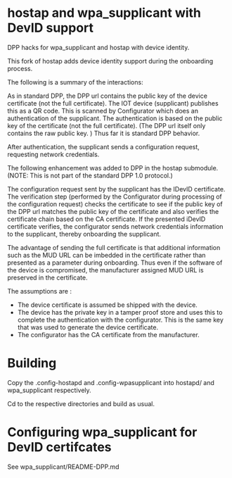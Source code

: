 # hostap and wpa\_supplicant with DevID support

DPP hacks for wpa\_supplicant and hostap with device identity.

This fork of hostap adds device identity support during the onboarding process.

The following is a summary of the interactions:

As in standard DPP, the DPP url contains the public key of the device
certificate (not the full certificate). The IOT device (supplicant)
publishes this as a QR code.  This is scanned by Configurator which does
an authentication of the supplicant.  The authentication is based on
the public key of the certificate (not the full certificate).  (The DPP
url itself only contains the raw public key. ) Thus far it is standard
DPP behavior.

After authentication, the supplicant sends a configuration request,
requesting network credentials.

The following enhancement was added to DPP in the hostap submodule.
(NOTE: This is not part of the standard DPP 1.0 protocol.)

The configuration request sent by the supplicant has the IDevID
certificate. The verification step (performed by the Configurator during
processing of the configuration request) checks the certificate to see if
the public key of the DPP url matches the public key of the certificate
and also verifies the certificate chain based on the CA certificate. If
the presented iDevID certificate verifies, the configurator sends network credentials
information to the supplicant, thereby onboarding the supplicant.

The advantage of sending the full certificate is that additional
information such as the MUD URL can be imbedded in the certificate
rather than presented as a parameter during onboarding. Thus even if
the software of the device is compromised, the manufacturer assigned
MUD URL is preserved in the certificate.

The assumptions are :

* The device certificate is assumed be shipped with the device.
* The device has the private key in a tamper proof store and uses this to complete the authentication with the configurator.
  This is the same key that was used to generate the device certificate.
* The configurator has the CA certificate from the manufacturer.


# Building


Copy the .config-hostapd and .config-wpasupplicant into hostapd/ and wpa\_supplicant respectively.

Cd to the respective directories and build as usual.

# Configuring wpa\_supplicant for DevID certifcates

See wpa\_supplicant/README-DPP.md




